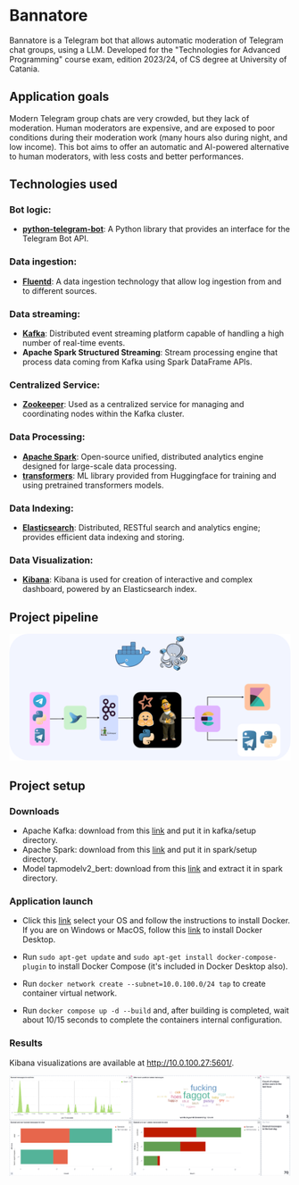 # Bannatore

Bannatore is a Telegram bot that allows automatic moderation of Telegram chat groups, using a LLM. Developed for the "Technologies for Advanced Programming" course exam, edition 2023/24, of CS degree at University of Catania.


## Application goals


Modern Telegram group chats are very crowded, but they lack of moderation. Human moderators are expensive, and are exposed to poor conditions during their moderation work (many hours also during night, and low income). This bot aims to offer an automatic and AI-powered alternative to human moderators, with less costs and better performances.


## Technologies used


### Bot logic:
- **[python-telegram-bot](https://python-telegram-bot.org/)**: A Python library that provides an interface for the Telegram Bot API.

### Data ingestion:
- **[Fluentd](https://www.fluentd.org/)**: A data ingestion technology that allow log ingestion from and to different sources.

### Data streaming:
- **[Kafka](https://kafka.apache.org/)**: Distributed event streaming platform capable of handling a high number of real-time events. 
- **Apache Spark Structured Streaming**: Stream processing engine that process data coming from Kafka using Spark DataFrame APIs.

### Centralized Service:
- **[Zookeeper](https://zookeeper.apache.org/)**: Used as a centralized service for managing and coordinating nodes within the Kafka cluster.

### Data Processing:
- **[Apache Spark](https://spark.apache.org/)**: Open-source unified, distributed analytics engine designed for large-scale data processing. 
- **[transformers](https://huggingface.co/docs/transformers/index)**: ML library provided from Huggingface for training and using pretrained transformers models.

### Data Indexing:
- **[Elasticsearch](https://www.elastic.co/elasticsearch)**: Distributed, RESTful search and analytics engine; provides efficient data indexing and storing.

### Data Visualization:
- **[Kibana](https://www.elastic.co/kibana)**: Kibana is used for creation of interactive and complex dashboard, powered by an Elasticsearch index.


## Project pipeline
![Pipeline](slideshow/imgs/tap_pipeline.svg)


## Project setup

### Downloads
- Apache Kafka: download from this [link](https://downloads.apache.org/kafka/3.7.0/kafka-3.7.0-src.tgz) and put it in kafka/setup directory.
- Apache Spark: download from this [link](https://dlcdn.apache.org/spark/spark-3.4.3/spark-3.4.3-bin-hadoop3.tgz) and put it in spark/setup directory.
- Model tapmodelv2_bert: download from this [link](https://studentiunict-my.sharepoint.com/:u:/g/personal/clbvcn02r27a638s_studium_unict_it/EaDNkoA3IidPlNv6aS0OU8EBHtXyQ5yR0282WSOuL1sy1g?e=hztBML) and extract it in spark directory.

### Application launch

- Click this [link](https://docs.docker.com/engine/install/) select your OS and follow the instructions to install Docker. If you are on Windows or MacOS, follow this [link](https://docs.docker.com/desktop/) to install Docker Desktop.

- Run `sudo apt-get update` and `sudo apt-get install docker-compose-plugin` to install Docker Compose (it's included in Docker Desktop also).

- Run `docker network create --subnet=10.0.100.0/24 tap` to create container virtual network.

- Run `docker compose up -d --build` and, after building is completed, wait about 10/15 seconds to complete the containers internal configuration.

### Results

Kibana visualizations are available at http://10.0.100.27:5601/.

![Kibana](slideshow/imgs/kibana.png)

